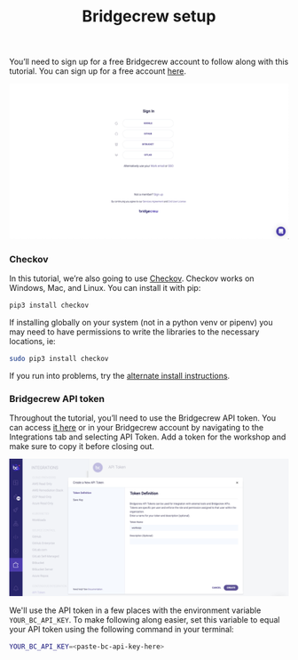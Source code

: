 ﻿---
title: "Bridgecrew setup"
chapter: false
weight: 9
pre: "<b>3.3 </b>"
---


You’ll need to sign up for a free Bridgecrew account to follow along with this tutorial. You can sign up for a free account [here](https://bridgecrew.cloud).

![Signup to Bridgecrew](./images/signup_bridgecrew.png)

### Checkov

In this tutorial, we’re also going to use [Checkov](https://www.checkov.io). Checkov works on Windows, Mac, and Linux. You can install it with pip:

```bash
pip3 install checkov
```

If installing globally on your system (not in a python venv or pipenv) you may need to have permissions to write the libraries to the necessary locations, ie:

```bash
sudo pip3 install checkov
```

If you run into problems, try the [alternate install instructions](https://docs.bridgecrew.io/docs/ingesting-scan-data#installation).


### Bridgecrew API token

Throughout the tutorial, you’ll need to use the Bridgecrew API token. You can access [it here](https://www.bridgecrew.cloud/integrations/api-token) or in your Bridgecrew account by navigating to the Integrations tab and selecting API Token. Add a token for the workshop and make sure to copy it before closing out.

![Bridgecrew API token](./images/dashboardapitoken1.png)

We'll use the API token in a few places with the environment variable `YOUR_BC_API_KEY`. To make following along easier, set this variable to equal your API token using the following command in your terminal:

```bash
YOUR_BC_API_KEY=<paste-bc-api-key-here>
```
